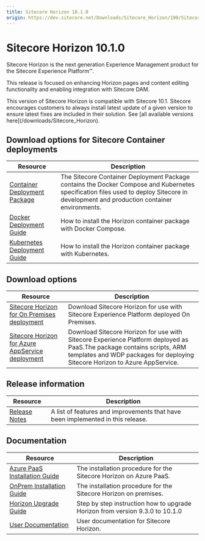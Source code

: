 ```yaml
---
title: Sitecore Horizon 10.1.0
origin: https://dev.sitecore.net/Downloads/Sitecore_Horizon/100/Sitecore_Horizon_1010.aspx
---
```


# Sitecore Horizon 10.1.0

Sitecore Horizon is the next generation Experience Management product for the Sitecore Experience Platform™.

This release is focused on enhancing Horizon pages and content editing functionality and enabling integration with Sitecore DAM.

  <Alert variant='warning' mb={4}>
    <AlertIcon />
    This version of Sitecore Horizon is compatible with Sitecore 10.1.
  </Alert>
  
  <Alert variant='warning' mb={4}>
    <AlertIcon />
    Sitecore encourages customers to always install latest update of a given version to ensure latest fixes are included in their solution. See [all available versions here](/downloads/Sitecore_Horizon).
  </Alert>
  

## Download options for Sitecore Container deployments

 | Resource | Description |
 | --- | --- |
 | [Container Deployment Package](https://github.com/Sitecore/container-deployment/releases/tag/horizon%2F10.1.0.02700) | The Sitecore Container Deployment Package contains the Docker Compose and Kubernetes specification files used to deploy Sitecore in development and production container environments. |
 | [Docker Deployment Guide](https://sitecoredev.azureedge.net/~/media/A207B056FC8B40D78EA62835C83C1DF7.ashx?date=20211213T170646) | How to install the Horizon container package with Docker Compose. |
 | [Kubernetes Deployment Guide](https://sitecoredev.azureedge.net/~/media/10B3FDFDB782419B8466AC34889D8908.ashx?date=20211213T170704) | How to install the Horizon container package with Kubernetes. |

## Download options

 | Resource | Description |
 | --- | --- |
 | [Sitecore Horizon for On Premises deployment](https://sitecoredev.azureedge.net/~/media/449B1DB68287405298A6C6805D282516.ashx?date=20210223T230312) | Download Sitecore Horizon for use with Sitecore Experience Platform deployed On Premises. |
 | [Sitecore Horizon for Azure AppService deployment](https://sitecoredev.azureedge.net/~/media/4EC556E328DE47B88B6705D87D79E58C.ashx?date=20210223T230357) | Download Sitecore Horizon for use with Sitecore Experience Platform deployed as PaaS.The package contains scripts, ARM templates and WDP packages for deploying Sitecore Horizon to Azure AppService. |

## Release information

 | Resource | Description |
 | --- | --- |
 | [Release Notes](/downloads/Sitecore%20Horizon/100/Sitecore%20Horizon%201010/Release%20Notes) | A list of features and improvements that have been implemented in this release. |

## Documentation

 | Resource | Description |
 | --- | --- |
 | [Azure PaaS Installation Guide](https://sitecoredev.azureedge.net/~/media/DD004714454E446B8A48F61014D4B5DD.ashx?date=20211102T120344) | The installation procedure for the Sitecore Horizon on Azure PaaS. |
 | [OnPrem Installation Guide](https://sitecoredev.azureedge.net/~/media/840DBBD280104DD3812C98FEACA21E6C.ashx?date=20220223T153030) | The installation procedure for the Sitecore Horizon on premises. |
 | [Horizon Upgrade Guide](https://sitecoredev.azureedge.net/~/media/029DF725D633420F9CED273FCFC09331.ashx?date=20210224T172923) | Step by step instruction how to upgrade Horizon from version 9.3.0 to 10.1.0 |
 | [User Documentation](https://doc.sitecore.com/users/101/sitecore-experience-platform/en/horizon.html) | User documentation for Sitecore Horizon. |